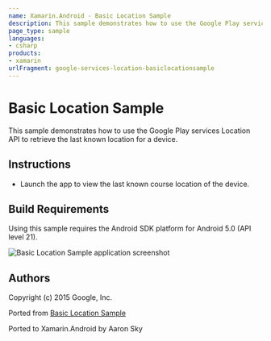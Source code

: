 ```yaml
---
name: Xamarin.Android - Basic Location Sample
description: This sample demonstrates how to use the Google Play services Location API to retrieve the last known location for a device. Instructions Launch the...
page_type: sample
languages:
- csharp
products:
- xamarin
urlFragment: google-services-location-basiclocationsample
---
```

# Basic Location Sample

This sample demonstrates how to use the Google Play services Location API to retrieve the last known location for a device.

## Instructions

* Launch the app to view the last known course location of the device.


## Build Requirements
Using this sample requires the Android SDK platform for Android 5.0 (API level 21).

![Basic Location Sample application screenshot](Screenshots/screenshot1.png "Basic Location Sample application screenshot")

## Authors
Copyright (c) 2015 Google, Inc.

Ported from [Basic Location Sample](https://github.com/googlesamples/android-play-location/tree/master/BasicLocationSample)

Ported to Xamarin.Android by Aaron Sky